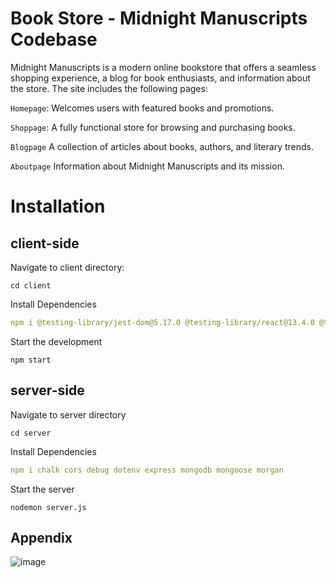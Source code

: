 # Book Store - Midnight Manuscripts Codebase


 Midnight Manuscripts is a modern online bookstore that offers a seamless shopping experience, a blog for book enthusiasts, and information about the store. The site includes the following pages:

```Homepage```: Welcomes users with featured books and promotions.

```Shoppage```: A fully functional store for browsing and purchasing books.

```Blogpage``` A collection of articles about books, authors, and literary trends.

```Aboutpage``` Information about Midnight Manuscripts and its mission.


# Installation
## client-side

Navigate to client directory: 
```
cd client
```

Install Dependencies
```yml
npm i @testing-library/jest-dom@5.17.0 @testing-library/react@13.4.0 @testing-library/user-event@13.5.0 bootstrap@5.3.3 framer-motion@11.11.17 hamburger-react@2.5.1 react@18.3.1 react-bootstrap@2.10.5 react-dom@18.3.1 react-router-dom@6.28.0 react-scripts@5.0.1 web-vitals@2.1.4
```

Start the development
```
npm start
```

## server-side

Navigate to server directory
```
cd server
```

Install Dependencies
```yml
npm i chalk cors debug dotenv express mongodb mongoose morgan
```

Start the server
```
nodemon server.js
```

## Appendix

![image](https://github.com/user-attachments/assets/63d05356-efdd-4cce-a334-b3049d76fd1b)


